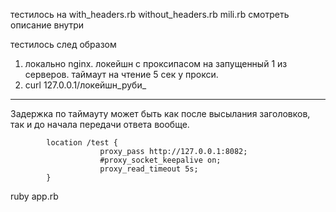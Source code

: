 тестилось на 
with_headers.rb
without_headers.rb
mili.rb
смотреть описание внутри

тестилось след образом
1) локально nginx. локейшн с проксипасом на запущенный 1 из серверов. таймаут на чтение 5 сек у прокси.
2) curl 127.0.0.1/локейшн_руби_

-----------------------------
Задержка по таймауту может быть как после высылания заголовков, так и до начала передачи ответа вообще.
```
        location /test {
                    proxy_pass http://127.0.0.1:8082;
                    #proxy_socket_keepalive on;
                    proxy_read_timeout 5s;
        }
```
ruby app.rb
